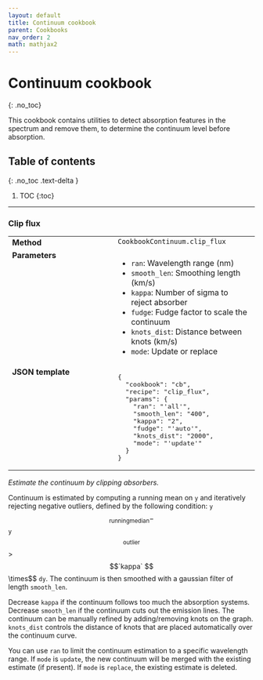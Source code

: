 ```yaml
---
layout: default
title: Continuum cookbook
parent: Cookbooks
nav_order: 2
math: mathjax2
---
```


# Continuum cookbook
{: .no_toc}

This cookbook contains utilities to detect absorption features in the spectrum and remove them, to determine the continuum level before absorption.


## Table of contents
{: .no_toc .text-delta }

1. TOC
{:toc}
---

###  Clip flux
<table>
  <tbody>
    <tr>
      <td style="vertical-align:top;width:200px"><strong>Method</strong></td>
      <td style="vertical-align:top"><code>CookbookContinuum.clip_flux</code></td>
    </tr>
    <tr>
      <td style="vertical-align:top"><strong>Parameters</strong></td>
      <td style="vertical-align:top">
        <ul>
          <li><code>ran</code>: Wavelength range (nm)</li>
          <li><code>smooth_len</code>: Smoothing length (km/s)</li>
          <li><code>kappa</code>: Number of sigma to reject absorber</li>
          <li><code>fudge</code>: Fudge factor to scale the continuum</li>
          <li><code>knots_dist</code>: Distance between knots (km/s)</li>
          <li><code>mode</code>: Update or replace</li>
        </ul>
      </td>
    </tr>
    <tr>
      <td style="vertical-align:top;width:200px"><strong>JSON template</strong></td>
      <td style="vertical-align:top"><pre>
{
  "cookbook": "cb",
  "recipe": "clip_flux",
  "params": {
    "ran": "'all'",
    "smooth_len": "400",
    "kappa": "2",
    "fudge": "'auto'",
    "knots_dist": "2000",
    "mode": "'update'"
  }
}    </pre></td>
    </tr>
  </tbody>
</table>

*Estimate the continuum by clipping absorbers.*

Continuum is estimated by computing a running mean on `y` and iteratively rejecting negative outliers, defined by the following condition:
`y`$$_\mathrm{running median} - $$`y`$$_\mathrm{outlier}$$ > $$`kappa` $$\\times$$ `dy`.
The continuum is then smoothed with a gaussian filter of length `smooth_len`.

Decrease `kappa` if the continuum follows too much the absorption systems. Decrease `smooth_len` if the continuum cuts out the emission lines. The continuum can be manually refined by adding/removing knots on the graph. `knots_dist` controls the distance of knots that are placed automatically over the continuum curve.

You can use `ran` to limit the continuum estimation to a specific wavelength range. If `mode` is `update`, the new continuum will be merged with the existing estimate (if present). If `mode` is `replace`, the existing estimate is deleted. 

